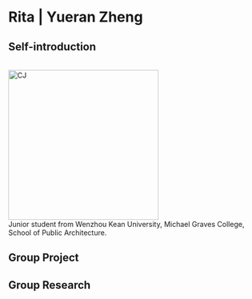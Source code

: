 # Rita | Yueran Zheng

## Self-introduction
<br>
<img alt="CJ" src="https://github.com/steenblikrs/2021-Spring-Studio/blob/18c53b98b5c30b92de6dd6bfcd36a3a1eba2d32a/students/Rita/Rita.gif?raw=true" width="300">
<br>
Junior student from Wenzhou Kean University, Michael Graves College, School of Public Architecture.

## Group Project

## Group Research
